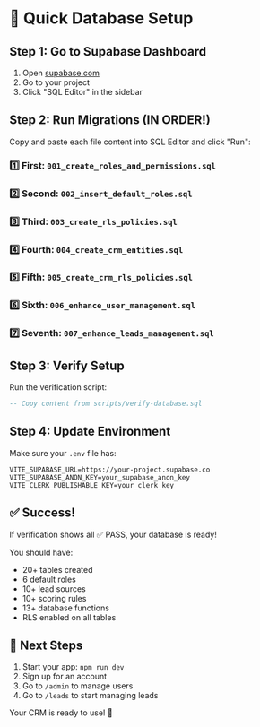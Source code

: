 # 🚀 Quick Database Setup

## Step 1: Go to Supabase Dashboard
1. Open [supabase.com](https://supabase.com)
2. Go to your project
3. Click "SQL Editor" in the sidebar

## Step 2: Run Migrations (IN ORDER!)

Copy and paste each file content into SQL Editor and click "Run":

### 1️⃣ First: `001_create_roles_and_permissions.sql`
### 2️⃣ Second: `002_insert_default_roles.sql`  
### 3️⃣ Third: `003_create_rls_policies.sql`
### 4️⃣ Fourth: `004_create_crm_entities.sql`
### 5️⃣ Fifth: `005_create_crm_rls_policies.sql`
### 6️⃣ Sixth: `006_enhance_user_management.sql`
### 7️⃣ Seventh: `007_enhance_leads_management.sql`

## Step 3: Verify Setup

Run the verification script:
```sql
-- Copy content from scripts/verify-database.sql
```

## Step 4: Update Environment

Make sure your `.env` file has:
```env
VITE_SUPABASE_URL=https://your-project.supabase.co
VITE_SUPABASE_ANON_KEY=your_supabase_anon_key
VITE_CLERK_PUBLISHABLE_KEY=your_clerk_key
```

## ✅ Success!

If verification shows all ✅ PASS, your database is ready!

You should have:
- 20+ tables created
- 6 default roles
- 10+ lead sources  
- 10+ scoring rules
- 13+ database functions
- RLS enabled on all tables

## 🎯 Next Steps

1. Start your app: `npm run dev`
2. Sign up for an account
3. Go to `/admin` to manage users
4. Go to `/leads` to start managing leads

Your CRM is ready to use! 🎉